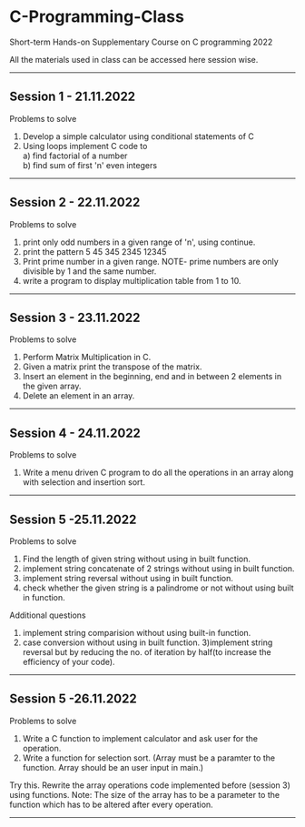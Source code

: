 # C-Programming-Class
Short-term Hands-on Supplementary Course on C programming 2022

All the materials used in class can be accessed here session wise.



---------------------------------------------------------------
## Session 1 - 21.11.2022         
Problems to solve

1) Develop a simple calculator using conditional statements of C
2) Using loops implement C code to <br />
      a) find factorial of a number <br />
      b) find sum of first 'n' even integers <br />
      
---------------------------------------------------------------
## Session 2 - 22.11.2022 
Problems to solve

1) print only odd numbers in a given range of 'n', using continue.
2) print the pattern
        5
      45
    345
  2345
12345
3) Print prime number in a given range. NOTE- prime numbers are only divisible by 1 and the same number.
4) write a program to display multiplication table from 1 to 10.

---------------------------------------------------------------
## Session 3 - 23.11.2022 
Problems to solve

1) Perform Matrix Multiplication in C.
2) Given a matrix print the transpose of the matrix.
3) Insert an element in the beginning, end and in between 2 elements in the given array.
4) Delete an element in an array.

---------------------------------------------------------------
## Session 4 - 24.11.2022 
Problems to solve

1) Write a menu driven C program to do all the operations in an array along with selection and insertion sort.

---------------------------------------------------------------
## Session 5 -25.11.2022
Problems to solve

1) Find the length of given string without using in built function.
2) implement string concatenate of 2 strings without using in built function.
3) implement string reversal without using in built function.
4) check whether the given string is a palindrome or not without using built in function.

Additional questions
1) implement string comparision without using built-in function.
2) case conversion without using in built function.
3)implement string reversal but by reducing the no. of iteration by half(to increase the efficiency of your code).

---------------------------------------------------------------
## Session 5 -26.11.2022
Problems to solve

1) Write a C function to implement calculator and ask user for the operation.
2) Write a function for selection sort. (Array must be a paramter to the function. Array should be an user input in main.)

Try this.
Rewrite the array operations code implemented before (session 3) using functions. Note: The size of the array has to be a parameter to the function which has to be altered after every operation.

---------------------------------------------------------------
